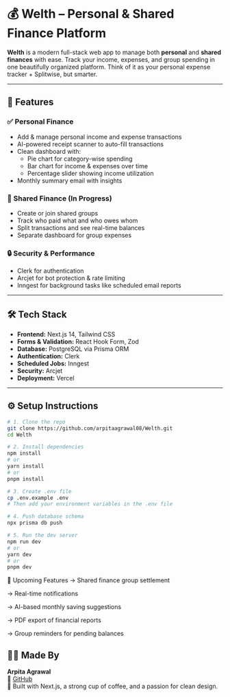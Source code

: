 # 💰 Welth – Personal & Shared Finance Platform

**Welth** is a modern full-stack web app to manage both **personal** and **shared finances** with ease. Track your income, expenses, and group spending in one beautifully organized platform. Think of it as your personal expense tracker + Splitwise, but smarter.

---

## 🚀 Features

### ✅ Personal Finance
- Add & manage personal income and expense transactions
- AI-powered receipt scanner to auto-fill transactions
- Clean dashboard with:
  - Pie chart for category-wise spending
  - Bar chart for income & expenses over time
  - Percentage slider showing income utilization
- Monthly summary email with insights

### 🤝 Shared Finance (In Progress)
- Create or join shared groups
- Track who paid what and who owes whom
- Split transactions and see real-time balances
- Separate dashboard for group expenses

### 🔒 Security & Performance
- Clerk for authentication
- Arcjet for bot protection & rate limiting
- Inngest for background tasks like scheduled email reports

---

## 🛠 Tech Stack

- **Frontend:** Next.js 14, Tailwind CSS
- **Forms & Validation:** React Hook Form, Zod
- **Database:** PostgreSQL via Prisma ORM
- **Authentication:** Clerk
- **Scheduled Jobs:** Inngest
- **Security:** Arcjet
- **Deployment:** Vercel

---

## ⚙️ Setup Instructions

```bash
# 1. Clone the repo
git clone https://github.com/arpitaagrawal08/Welth.git
cd Welth

# 2. Install dependencies
npm install
# or
yarn install
# or
pnpm install

# 3. Create .env file
cp .env.example .env
# Then add your environment variables in the .env file

# 4. Push database schema
npx prisma db push

# 5. Run the dev server
npm run dev
# or
yarn dev
# or
pnpm dev
```
🌱 Upcoming Features
-> Shared finance group settlement

-> Real-time notifications

-> AI-based monthly saving suggestions

-> PDF export of financial reports

-> Group reminders for pending balances


## 👩‍💻 Made By

**Arpita Agrawal**  
💼 [GitHub](https://github.com/arpitaagrawal08)  
🚀 Built with Next.js, a strong cup of coffee, and a passion for clean design.
